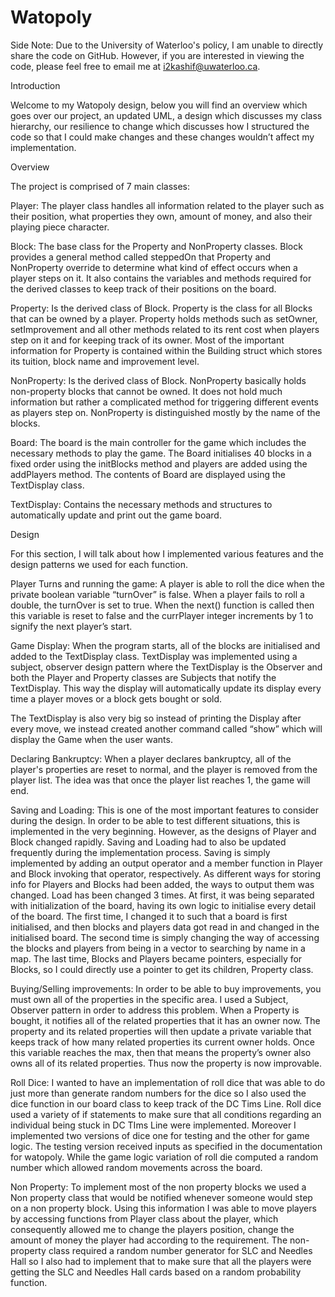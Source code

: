 # Watopoly

Side Note: Due to the University of Waterloo's policy, I am unable to directly share the code on GitHub. However, if you are interested in viewing the code, please feel free to email me at i2kashif@uwaterloo.ca.

Introduction

Welcome to my Watopoly design, below you will find an overview which goes over our project, an updated UML, a design which discusses my class hierarchy, our resilience to change which discusses how I structured the code so that I could make changes and these changes wouldn’t affect my implementation.

Overview

The project is comprised of 7 main classes:

Player: The player class handles all information related to the player such as their position, what properties they own, amount of money, and also their playing piece character.

Block: The base class for the Property and NonProperty classes. Block provides a general method called steppedOn that Property and NonProperty override to determine what kind of effect occurs when a player steps on it. It also contains the variables and methods required for the derived classes to keep track of their positions on the board.

Property: Is the derived class of Block. Property is the class for all Blocks that can be owned by a player. Property holds methods such as setOwner, setImprovement and all other methods related to its rent cost when players step on it and for keeping track of its owner. Most of the important information for Property is contained within the Building struct which stores its tuition, block name and improvement level.

NonProperty: Is the derived class of Block. NonProperty basically holds non-property blocks that cannot be owned. It does not hold much information but rather a complicated method for triggering different events as players step on. NonProperty is distinguished mostly by the name of the blocks.

Board: The board is the main controller for the game which includes the necessary methods to play the game. The Board initialises 40 blocks in a fixed order using the initBlocks method and players are added using the addPlayers method. The contents of Board are displayed using the TextDisplay class.

TextDisplay: Contains the necessary methods and structures to automatically update and print out the game board.

Design

For this section, I will talk about how I implemented various features and the design patterns we used for each function.

Player Turns and running the game: A player is able to roll the dice when the private boolean variable “turnOver” is false. When a player fails to roll a double, the turnOver is set to true. When the next() function is called then this variable is reset to false and the currPlayer integer increments by 1 to signify the next player’s start.

Game Display: When the program starts, all of the blocks are initialised and added to the TextDisplay class. TextDisplay was implemented using a subject, observer design pattern where the TextDisplay is the Observer and both the Player and Property classes are Subjects that notify the TextDisplay. This way the display will automatically update its display every time a player moves or a block gets bought or sold.

The TextDisplay is also very big so instead of printing the Display after every move, we instead created another command called “show” which will display the Game when the user wants.

Declaring Bankruptcy: When a player declares bankruptcy, all of the player's properties are reset to normal, and the player is removed from the player list. The idea was that once the player list reaches 1, the game will end.

Saving and Loading: This is one of the most important features to consider during the design. In order to be able to test different situations, this is implemented in the very beginning. However, as the designs of Player and Block changed rapidly. Saving and Loading had to also be updated frequently during the implementation process. Saving is simply implemented by adding an output operator and a member function in Player and Block invoking that operator, respectively. As different ways for storing info for Players and Blocks had been added, the ways to output them was changed. Load has been changed 3 times. At first, it was being separated with initialization of the board, having its own logic to initialise every detail of the board. The first time, I changed it to such that a board is first initialised, and then blocks and players data got read in and changed in the initialised board. The second time is simply changing the way of accessing the blocks and players from being in a vector to searching by name in a map. The last time, Blocks and Players became pointers, especially for Blocks, so I could directly use a pointer to get its children, Property class.

Buying/Selling improvements: In order to be able to buy improvements, you must own all of the properties in the specific area. I used a Subject, Observer pattern in order to address this problem. When a Property is bought, it notifies all of the related properties that it has an owner now. The property and its related properties will then update a private variable that keeps track of how many related properties its current owner holds. Once this variable reaches the max, then that means the property’s owner also owns all of its related properties. Thus now the property is now improvable.

Roll Dice: I wanted to have an implementation of roll dice that was able to do just more than generate random numbers for the dice so I also used the dice function in our board class to keep track of the DC Tims Line. Roll dice used a variety of if statements to make sure that all conditions regarding an individual being stuck in DC TIms Line were implemented. Moreover I implemented two versions of dice one for testing and the other for game logic. The testing version received inputs as specified in the documentation for watopoly. While the game logic variation of roll die computed a random number which allowed random movements across the board.

Non Property: To implement most of the non property blocks we used a Non property class that would be notified whenever someone would step on a non property block. Using this information I was able to move players by accessing functions from Player class about the player, which consequently allowed me to change the players position, change the amount of money the player had according to the requirement. The non-property class required a random number generator for SLC and Needles Hall so I also had to implement that to make sure that all the players were getting the SLC and Needles Hall cards based on a random probability function.
